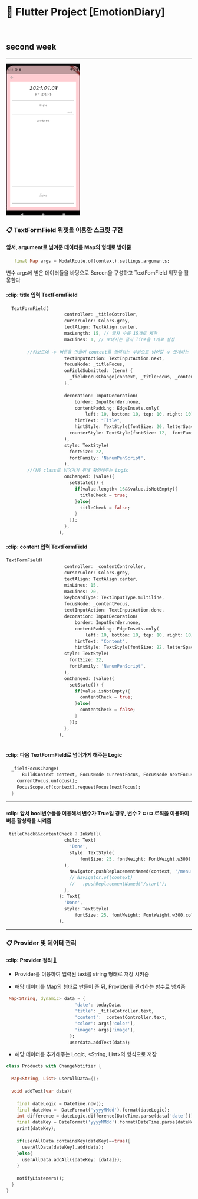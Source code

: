 # :blue_book: Flutter Project [EmotionDiary] 

<br>

## second week


<hr>

<img width = "200" src = "https://github.com/toast-ceo/flutter_emotion_diary/blob/progress/2.%20secondweek/screen.png?raw=true"> 

### :clipboard: TextFormField 위젯을 이용한 스크릿 구현

#### 앞서, argument로 넘겨준 데이터를 Map의 형태로 받아줌

```dart
   final Map args = ModalRoute.of(context).settings.arguments;
```

변수 args에 받은 데이터들을 바탕으로 Screen을 구성하고 TextFomField 위젯을 활욯한다


#### :clip: title 입력 TextFormField
```dart
  TextFormField(
                      controller: _titleCotroller,
                      cursorColor: Colors.grey,
                      textAlign: TextAlign.center, 
                      maxLength: 15, // 글자 수를 15개로 제한
                      maxLines: 1, // 보여지는 글자 line을 1개로 설정

		//키보드에 -> 버튼을 만들어 content를 입력하는 부분으로 넘어갈 수 있게하는 로직
                      textInputAction: TextInputAction.next,
                      focusNode: _titleFocus,
                      onFieldSubmitted: (term) {
                        _fieldFocusChange(context, _titleFocus, _contentFocus);
                      },

                      decoration: InputDecoration(
                          border: InputBorder.none,
                          contentPadding: EdgeInsets.only(
                              left: 10, bottom: 10, top: 10, right: 10),
                          hintText: "Title",
                          hintStyle: TextStyle(fontSize: 20, letterSpacing: 2),
                        counterStyle: TextStyle(fontSize: 12,  fontFamily: 'NanumMeongjo',)
                      ),
                      style: TextStyle(
                        fontSize: 22,
                        fontFamily: 'NanumPenScript',
                      ),
		//다음 class로 넘어가기 위해 확인해주는 Logic
                      onChanged: (value){
                        setState(() {
                          if(value.length< 16&&value.isNotEmpty){
                            titleCheck = true;
                          }else{
                            titleCheck = false;
                          }
                        });
                      },
                    ),
```

#### :clip: content 입력 TextFormField
```dart
TextFormField(
                      controller: _contentController,
                      cursorColor: Colors.grey,
                      textAlign: TextAlign.center,
                      minLines: 15,
                      maxLines: 20,
                      keyboardType: TextInputType.multiline,
                      focusNode: _contentFocus,
                      textInputAction: TextInputAction.done,
                      decoration: InputDecoration(
                          border: InputBorder.none,
                          contentPadding: EdgeInsets.only(
                              left: 10, bottom: 10, top: 10, right: 10),
                          hintText: "Content",
                          hintStyle: TextStyle(fontSize: 22, letterSpacing: 2)),
                      style: TextStyle(
                        fontSize: 22,
                        fontFamily: 'NanumPenScript',
                      ),
                      onChanged: (value){
                        setState(() {
                          if(value.isNotEmpty){
                            contentCheck = true;
                          }else{
                            contentCheck = false;
                          }
                        });
                      },
                    ),
 
```


#### :clip: 다음 TextFormField로 넘어가게 해주는 Logic

```dart
  _fieldFocusChange(
      BuildContext context, FocusNode currentFocus, FocusNode nextFocus) {
    currentFocus.unfocus();
    FocusScope.of(context).requestFocus(nextFocus);
  }
```

<hr>

#### :clip: 앞서 bool변수들을 이용해서 변수가 True일 경우, 변수 ? ㅁ:ㅁ 로직을 이용하여 버튼 활성화를 시켜줌 

```dart
 titleCheck&&contentCheck ? InkWell(
                      child: Text(
                        'Done',
                        style: TextStyle(
                            fontSize: 25, fontWeight: FontWeight.w300),
                      ),
                        Navigator.pushReplacementNamed(context, '/menu');
                        // Navigator.of(context)
                        //   .pushReplacementNamed('/start');
                      },
                    ): Text(
                      'Done',
                      style: TextStyle(
                          fontSize: 25, fontWeight: FontWeight.w300,color: Colors.grey),
                    ),
```

<hr>


### :clipboard: Provider 및 데이터 관리

#### :clip: Provider 정리 [:pushpin:]("https://github.com/toast-ceo/flutter_cording/blob/main/Memo/Provider.md") 

- Provider를 이용하여 입력된 text를 string 형태로 저장 시켜줌

- 해당 데이터를 Map의 형태로 만들어 준 뒤, Provider를 관리하는 함수로 넘겨줌

```dart
 Map<String, dynamic> data = {
                          'date': todayData,
                          'title': _titleCotroller.text,
                          'content': _contentController.text,
                          'color': args['color'],
                          'image': args['image'],
                        };
                        userdata.addText(data);
```


- 해당 데이터를 추가해주는 Logic, <String, List>의 형식으로 저장

```dart
class Products with ChangeNotifier {

  Map<String, List> userAllData={};

  void addText(var data){

    final dateLogic = DateTime.now();
    final dateNow =  DateFormat('yyyyMMdd').format(dateLogic);
    int difference = dateLogic.difference(DateTime.parse(data['date'])).inDays;
    final dateKey = DateFormat('yyyyMMdd').format(DateTime.parse(dateNow).subtract(Duration(days: difference)));
    print(dateKey);

    if(userAllData.containsKey(dateKey)==true){
      userAllData[dateKey].add(data);
    }else{
      userAllData.addAll({dateKey: [data]});
    }
   
    notifyListeners();
  }
}
```
